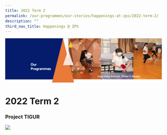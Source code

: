 ```yaml
---
title: 2022 Term 2
permalink: /our-programmes/our-stories/happenings-at-zps/2022-term-2/
description: ""
third_nav_title: Happenings @ ZPS
---
```


![](/images/OurProgrammes.png)

2022 Term 2
===========


### **Project TIGUR**

![](/images/Project%20TIGUR.gif)